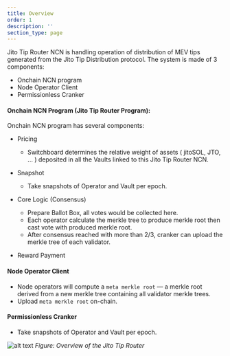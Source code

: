 ```yaml
---
title: Overview
order: 1
description: ''
section_type: page
---
```


Jito Tip Router NCN is handling operation of distribution of MEV tips generated from the Jito Tip Distribution protocol. The system is made of 3 components: 

- Onchain NCN program
- Node Operator Client
- Permissionless Cranker

#### Onchain NCN Program (Jito Tip Router Program):

Onchain NCN program has several components:

- Pricing
  - Switchboard determines the relative weight of assets ( jitoSOL, JTO, ... ) deposited in all the Vaults linked to this Jito Tip Router NCN.

- Snapshot
  - Take snapshots of Operator and Vault per epoch.

- Core Logic (Consensus)
  - Prepare Ballot Box, all votes would be collected here. 
  - Each operator calculate the merkle tree to produce merkle root then cast vote with produced merkle root.
  - After consensus reached with more than 2/3, cranker can upload the merkle tree of each validator.

- Reward Payment

#### Node Operator Client

- Node operators will compute a `meta merkle root` — a merkle root derived from a new merkle tree containing all validator merkle trees.
- Upload `meta merkle root` on-chain.


#### Permissionless Cranker

- Take snapshots of Operator and Vault per epoch.


![alt text](/shared/images/tiprouter/overview.png)
*Figure: Overview of the Jito Tip Router*

